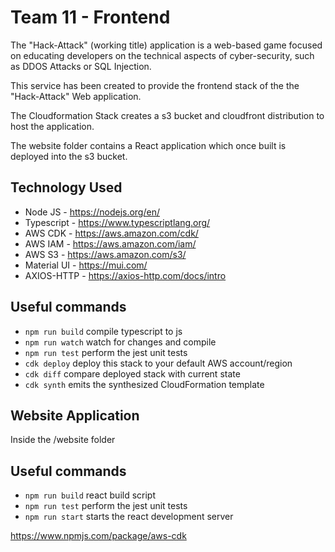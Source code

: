 # Team 11 - Frontend

The "Hack-Attack" (working title) application is a web-based game focused on educating developers on the technical aspects of cyber-security, such as DDOS Attacks or SQL Injection.

This service has been created to provide the frontend stack of the the "Hack-Attack" Web application.

The Cloudformation Stack creates a s3 bucket and cloudfront distribution to host the application. 

The website folder contains a React application which once built is deployed into the s3 bucket.

## Technology Used

* Node JS - https://nodejs.org/en/
* Typescript - https://www.typescriptlang.org/
* AWS CDK - https://aws.amazon.com/cdk/
* AWS IAM - https://aws.amazon.com/iam/
* AWS S3 - https://aws.amazon.com/s3/
* Material UI - https://mui.com/
* AXIOS-HTTP - https://axios-http.com/docs/intro

## Useful commands

* `npm run build`   compile typescript to js
* `npm run watch`   watch for changes and compile
* `npm run test`    perform the jest unit tests
* `cdk deploy`      deploy this stack to your default AWS account/region
* `cdk diff`        compare deployed stack with current state
* `cdk synth`       emits the synthesized CloudFormation template

## Website Application
Inside the /website folder

## Useful commands

* `npm run build`   react build script
* `npm run test`    perform the jest unit tests
* `npm run start`   starts the react development server


https://www.npmjs.com/package/aws-cdk
